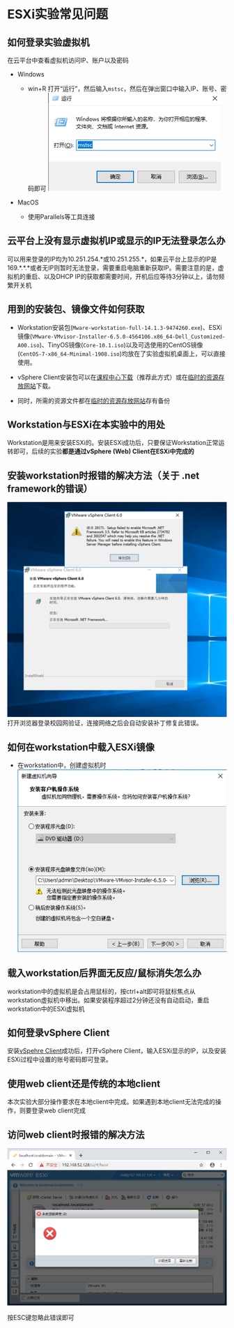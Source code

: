 # ESXi实验常见问题

## 如何登录实验虚拟机
  
在云平台中查看虚拟机访问IP、账户以及密码

- Windows
  - win+R 打开“运行”，然后输入`mstsc`，然后在弹出窗口中输入IP、账号、密码即可
![mstsc](img/mstsc.png)

- MacOS
  - 使用Parallels等工具连接

## 云平台上没有显示虚拟机IP或显示的IP无法登录怎么办

可以用来登录的IP均为10.251.254.\*或10.251.255.\*，如果云平台上显示的IP是169.\*.\*.\*或者无IP则暂时无法登录，需要重启电脑重新获取IP。需要注意的是，虚拟机的重启、以及DHCP IP的获取都需要时间，开机后应等待3分钟以上，请勿频繁开关机

## 用到的安装包、镜像文件如何获取

- Workstation安装包(`Mware-workstation-full-14.1.3-9474260.exe`)、ESXi镜像(`VMware-VMvisor-Installer-6.5.0-4564106.x86_64-Dell_Customized-A00.iso`)、TinyOS镜像(`Core-10.1.iso`)以及可选使用的CentOS镜像(`CentOS-7-x86_64-Minimal-1908.iso`)均放在了实验虚拟机桌面上，可以直接使用。
- vSphere Client安装包可以在[课程中心下载](http://course.buaa.edu.cn/access/content/group/b7656edd-6e82-4c48-80b3-c9397cf89f72/%E4%BA%91%E5%AE%9E%E9%AA%8C%E8%B5%84%E6%BA%90/VMware-viclient-all-6.0.0.exe)（推荐此方式）或在[临时的资源存放网站](http://10.251.254.150/VMware-viclient-all-6.0.0.exe)下载。

- 同时，所需的资源文件都在[临时的资源存放网站](http://10.251.254.150)存有备份

## Workstation与ESXi在本实验中的用处

Workstation是用来安装ESXi的。安装ESXi成功后，只要保证Workstation正常运转即可，后续的实验**都是通过vSphere (Web) Client在ESXi中完成的**

## 安装workstation时报错的解决方法（关于 .net framework的错误）

![dotneterror](img/dotnet_error.png)
打开浏览器登录校园网验证，连接网络之后会自动安装补丁修复此错误。

## 如何在workstation中载入ESXi镜像

- 在workstation中，创建虚拟机时
![workstation_image](img/vmware_workstation_run_4.png)

## 载入workstation后界面无反应/鼠标消失怎么办

workstation中的虚拟机是会占用鼠标的，按ctrl+alt即可将鼠标焦点从workstation虚拟机中移出。如果安装程序超过2分钟还没有自动启动，重启workstation中的ESXi虚拟机

## 如何登录vSphere Client

安装[vSpehre Client](http://course.buaa.edu.cn/access/content/group/b7656edd-6e82-4c48-80b3-c9397cf89f72/%E4%BA%91%E5%AE%9E%E9%AA%8C%E8%B5%84%E6%BA%90/VMware-viclient-all-6.0.0.exe)成功后，打开vSphere Client，输入ESXi显示的IP，以及安装ESXi过程中设置的账号密码即可登录。

## 使用web client还是传统的本地client

本次实验大部分操作要求在本地client中完成。如果遇到本地client无法完成的操作，则要登录web client完成

## 访问web client时报错的解决方法

![web_client_error](img/web_client_error.png)

按ESC键忽略此错误即可
